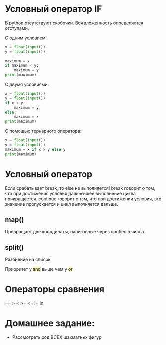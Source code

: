 # Условный оператор IF
В python отсутствуют скобочки. Вся вложенность определяется отступами.

С одним условием:
~~~python
x = float(input())  
y = float(input())  
  
maximum = x  
if maximum < y:  
    maximum = y  
print(maximum)
~~~

С двумя условиями:
~~~python
x = float(input())  
y = float(input())  
if x < y:  
    maximum = y  
else:  
    maximum = x  
print(maximum)
~~~

С помощью тернарного оператора:
~~~python
x = float(input())  
y = float(input())  
maximum = x if x > y else y  
print(maximum)
~~~

# Условный оператор 
Если срабатывает break, то else не выполняется!
break говорит о том, что при достижения условия дальнейшее выполнение цикла прикращается.
continue говорит о том, что при достижении условия, это значение пропускается и цикл выполняется дальше.

## map()
Превращает две координаты, написанные через пробел в числа
## split()
Разбиение на список

Приоритет у <mark style="background: #FFF3A3A6;">and</mark> выше чем у <mark style="background: #FFF3A3A6;">or</mark>
# Операторы сравнения
==
\>
<
\>=
<=
!=
in


# Домашнее задание:
- Рассмотреть ход ВСЕХ шахматных фигур
